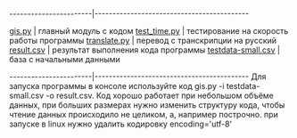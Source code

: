 ﻿-----------------------|-------------------------------------------

[gis.py](https://github.com/dbbdementev/gis/blob/master/gis.py)               | главный модуль с кодом
[test_time.py](https://github.com/dbbdementev/gis/blob/master/test_time.py)      | тестирование на скорость работы программы
[translate.py](https://github.com/dbbdementev/gis/blob/master/translate.py)         | перевод с транскрипции на русский
[result.csv](https://github.com/dbbdementev/gis/blob/master/result.csv)           | результат выполнения кода программы
[testdata-small.csv](https://github.com/dbbdementev/gis/blob/master/testdata-small.csv)   | база с начальными данными

-----------------------|-------------------------------------------
Для запуска программы в консоле используйте код gis.py -i testdata-small.csv -o result.csv.
Код хорошо работает при небольшом объёме данных, при больших размерах нужно изменить структуру кода, чтобы чтение
данных происходило не целиком, а, например построчно.
при запуске в linux нужно удалить кодировку encoding='utf-8'



